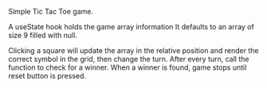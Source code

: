 Simple Tic Tac Toe game. 

A useState hook holds the game array information
It defaults to an array of size 9 filled with null.

Clicking a square will update the array in the relative position and render the correct symbol in the grid, then change the turn.
After every turn, call the function to check for a winner.
When a winner is found, game stops until reset button is pressed.